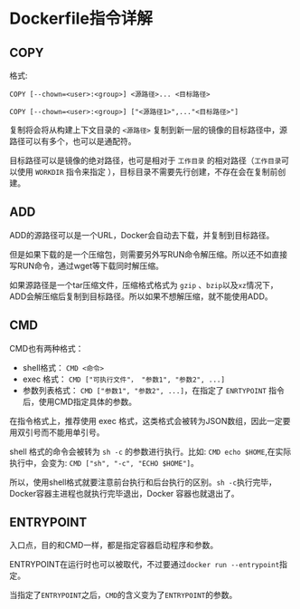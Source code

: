 # Dockerfile指令详解

## COPY
格式:
```shell
COPY [--chown=<user>:<group>] <源路径>... <目标路径>

COPY [--chown=<user>:<group>] ["<源路径1>",..."<目标路径>"]
```

复制将会将从构建上下文目录的 `<源路径>` 复制到新一层的镜像的目标路径中，源路径可以有多个，也可以是通配符。

目标路径可以是镜像的绝对路径，也可是相对于 `工作目录` 的相对路径（`工作目录`可以使用 `WORKDIR` 指令来指定 ），目标目录不需要先行创建，不存在会在复制前创建。

## ADD
ADD的源路径可以是一个URL，Docker会自动去下载，并复制到目标路径。

但是如果下载的是一个压缩包，则需要另外写RUN命令解压缩。所以还不如直接写RUN命令，通过wget等下载同时解压缩。

如果源路径是一个tar压缩文件，压缩格式格式为 `gzip` 、`bzip`以及`xz`情况下，ADD会解压缩后复制到目标路径。所以如果不想解压缩，就不能使用ADD。

## CMD

CMD也有两种格式：
  
  - shell格式： `CMD <命令>`
  - exec 格式： `CMD ["可执行文件"， "参数1", "参数2", ...]`
  - 参数列表格式： `CMD ["参数1", "参数2", ...]`，在指定了 `ENRTYPOINT` 指令后，使用CMD指定具体的参数。

在指令格式上，推荐使用 exec 格式，这类格式会被转为JSON数组，因此一定要用双引号而不能用单引号。

shell 格式的命令会被转为 `sh -c` 的参数进行执行。比如: `CMD echo $HOME`,在实际执行中，会变为: `CMD ["sh", "-c", "ECHO $HOME"]`。

所以，使用shell格式就要注意前台执行和后台执行的区别。`sh -c`执行完毕，Docker容器主进程也就执行完毕退出，Docker 容器也就退出了。

## ENTRYPOINT

入口点，目的和CMD一样，都是指定容器启动程序和参数。

ENTRYPOINT在运行时也可以被取代，不过要通过`docker run --entrypoint`指定。

当指定了`ENTRYPOINT`之后，`CMD`的含义变为了`ENTRYPOINT`的参数。

